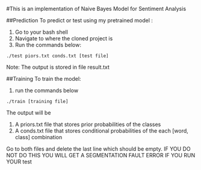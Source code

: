 #This is an implementation of Naive Bayes Model for Sentiment Analysis

##Prediction
To predict or test using my pretrained model :

1. Go to your bash shell
2. Navigate to where the cloned project is
3. Run the commands below:
```console
./test piors.txt conds.txt [test file]
```

Note: The output is stored in file result.txt

##Training
To train the model:
1. run the commands below 
```console
./train [training file]
```

The output will be
1. A priors.txt file that stores prior probabilities of the classes
2. A conds.txt file that stores conditional probabilities of the each [word, class] combination


Go to both files and delete the last line which should be empty.
IF YOU DO NOT DO THIS YOU WILL GET A SEGMENTATION FAULT ERROR IF YOU RUN YOUR test